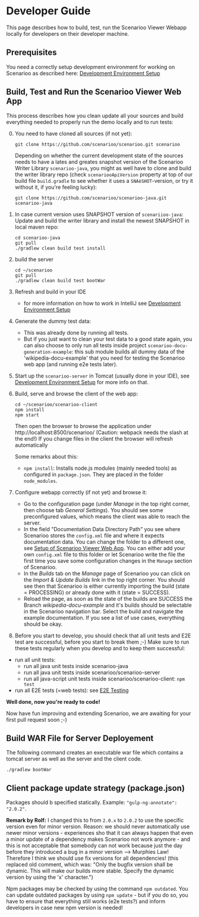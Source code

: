 # Developer Guide

This page describes how to build, test, run the Scenarioo Viewer Webapp locally for developers on their developer machine.

## Prerequisites

You need a correctly setup development environment for working on Scenarioo as described here: 
[Development Environment Setup](Development-Environment-Setup.md)

## Build, Test and Run the Scenarioo Viewer Web App

This process describes how you clean update all your sources and build everything needed to properly run the demo locally and to run tests:

0. You need to have cloned all sources (if not yet):
    ```
    git clone https://github.com/scenarioo/scenarioo.git scenarioo
    ```
    Depending on whether the current development state of the sources needs to have a lates and greates snapshot version of the Scenarioo Writer Library `scenarioo-java`, you might as well have to clone and build the writer library repo (check `scenariooApiVersion` property at top of our build file `build.gradle` to see whether it uses a `SNAèSHOT`-version, or try it without it, if you're feeling lucky):
    ```
    git clone https://github.com/scenarioo/scenarioo-java.git scenarioo-java
    ```

1. In case current version uses SNAPSHOT version of `scenariioo-java`: Update and build the writer library and install the newest SNAPSHOT in local maven repo:
     ```
     cd scenarioo-java
     git pull
     ./gradlew clean build test install
     ```

2. build the server
    ```
    cd ~/scenarioo
    git pull
    ./gradlew clean build test bootWar
    ```

3. Refresh and build in your IDE
    * for more information on how to work in IntelliJ see [Development Environment Setup](Development-Environment-Setup.md)  

4. Generate the dummy test data:
   * This was already done by running all tests.
   * But if you just want to clean your test data to a good state again, you can also choose 
     to only run all tests inside project `scenarioo-docu-generation-example`: 
     this sub module builds all dummy data of the 'wikipedia-docu-example' that you need 
     for testing the Scenarioo web app (and running e2e tests later).
     

5. Start up the `scenarioo-server` in Tomcat (usually done in your IDE), see [Development Environment Setup](Development-Environment-Setup.md) for more info on that.

6. Build, serve and browse the client of the web app:
    ```
    cd ~/scenarioo/scenarioo-client
    npm install
    npm start
    ```
    Then open the browser to browse the application under http://localhost:8500/scenarioo/  (Caution: webpack needs the slash at the end!)
    If you change files in the client the browser will refresh automatically
    
    Some remarks about this:
    * `npm install`: Installs node.js modules (mainly needed tools) as configured in `package.json`. They are placed in the folder `node_modules`.

7. Configure webapp correctly (if not yet) and browse it:
   * Go to the configuration page (under _Manage_ in the top right corner, then choose tab _General Settings_). You should see some preconfigured values, which means the client was able to reach the server.
   * In the field "Documentation Data Directory Path" you see where Scenarioo stores the `config.xml` file and where it expects documentation data. You can change the folder to a different one, see [Setup of Scenarioo Viewer Web App](../tutorial/Scenarioo-Viewer-Web-Application-Setup.md). You can either add your own `config.xml` file to this folder or let Scenarioo write the file the first time you save some configuration changes in the `Manage` section of Scenarioo.
   * In the _Builds_ tab on the _Manage_ page of Scenarioo you can click on the _Import & Update Builds_ link in the top right corner. You should see then that Scenarioo is either currently importing the build (state = PROCESSING) or already done with it (state = SUCCESS).
   * Reload the page, as soon as the state of the builds are SUCCESS the Branch _wikipedia-docu-example_ and it's builds should be selectable in the Scenarioo navigation bar. Select the build and navigate the example documentation. If you see a list of use cases, everything should be okay.

8. Before you start to develop, you should check that all unit tests and E2E test are successful, before you start to break them ;-) Make sure to run these tests regularly when you develop and to keep them successful:
  * run all unit tests:
    * run all java unit tests inside scenarioo-java
    * run all java unit tests inside scenarioo/scenarioo-server
    * run all java-script unit tests inside scenarioo/scenarioo-client:
      `npm test`
  * run all E2E tests (=web tests): see [E2E Testing](e2eTesting.md)

**Well done, now you're ready to code!**

Now have fun improving and extending Scenarioo, we are awaiting for your first pull request soon ;-)


## Build WAR File for Server Deployement

The following command creates an executable war file which contains a tomcat server as well as the server and the client code.

```
./gradlew bootWar
```

## Client package update strategy (package.json)

Packages should b specified statically. 
Example: ``` "gulp-ng-annotate": "2.0.2" ```.

**Remark by Rolf:** I changed this to from `2.0.x` to `2.0.2` to use the specific version even for minor version.
Reason: we should never automatically use newer minor versions - experiences sho that it can always happen that even a minor update of a dependency makes Scenarioo not work anymore - and this is not acceptable that somebody can not work because just the day before they introduced a bug in a minor version --> Murphies Law! 
Therefore I think we should use fix versions for all dependencies! 
(this replaced old comment, which was: "Only the bugfix version shall be dynamic. This will make our builds more stable. Specify the dynamic version by using the 'x' character.")

Npm packages may be checked by using the command ``` npm outdated ```. You can update outdated packages by using ```npm update``` - but if you do so, you have to ensure that everything still works (e2e tests?) and inform developers in case new npm version is needed!
